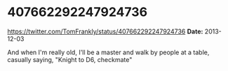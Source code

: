 # 407662292247924736
https://twitter.com/TomFrankly/status/407662292247924736
**Date:** 2013-12-03

And when I'm really old, I'll be a master and walk by people at a table, casually saying, "Knight to D6, checkmate"
